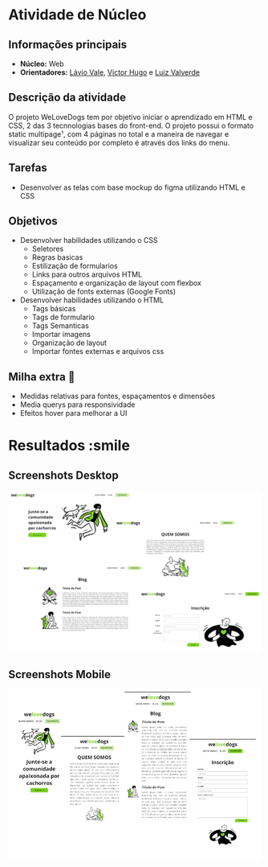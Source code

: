 # Atividade de Núcleo

## Informações principais

- **Núcleo:** Web
- **Orientadores:** [Lávio Vale](https://gitlab.com/lavio), [Victor Hugo](https://gitlab.com/victorhsmsantos) e [Luiz Valverde](https://gitlab.com/luiz2003)

## Descrição da atividade

O projeto WeLoveDogs tem por objetivo iniciar o aprendizado em HTML e CSS, 2 das 3 tecnnologias bases do front-end. O projeto possui o formato static multipage¹, com 4 páginas no total e a maneira de navegar e visualizar seu conteúdo por completo é através dos links do menu.

## Tarefas

- Desenvolver as telas com base mockup do figma utilizando HTML e CSS

## Objetivos

- Desenvolver habilidades utilizando o CSS
  - Seletores
  - Regras basicas
  - Estilização de formularios
  - Links para outros arquivos HTML
  - Espaçamento e organização de layout com flexbox
  - Utilização de fonts externas (Google Fonts)
- Desenvolver habilidades utilizando o HTML
  - Tags básicas
  - Tags de formulario
  - Tags Semanticas
  - Importar imagens
  - Organização de layout
  - Importar fontes externas e arquivos css

## Milha extra :rocket:

- Medidas relativas para fontes, espaçamentos e dimensões
- Media querys para responsividade
- Efeitos hover para melhorar a UI

# Resultados :smile

## Screenshots Desktop

<img src="docs/desktopPrint.png" alt="Screenshots das telas Desktop">

## Screenshots Mobile

<img src="docs/mobilePrint.jpg" alt="Screenshots das telas Mobile">
